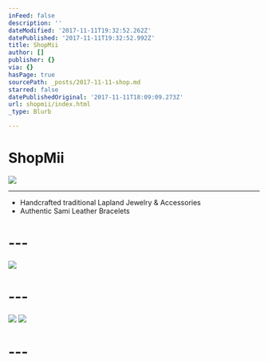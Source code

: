 ```yaml
---
inFeed: false
description: ''
dateModified: '2017-11-11T19:32:52.262Z'
datePublished: '2017-11-11T19:32:52.992Z'
title: ShopMii
author: []
publisher: {}
via: {}
hasPage: true
sourcePath: _posts/2017-11-11-shop.md
starred: false
datePublishedOriginal: '2017-11-11T18:09:09.273Z'
url: shopmii/index.html
_type: Blurb

---
```

# **ShopMii**
![](https://the-grid-user-content.s3-us-west-2.amazonaws.com/86e31ea2-9bb3-4bae-b124-050495ce46c7.jpg)

---

* Handcrafted traditional Lapland Jewelry & Accessories
* Authentic Sami Leather Bracelets

# ---
![](https://the-grid-user-content.s3-us-west-2.amazonaws.com/d1107e51-5782-4ab9-8d25-682da519a1d6.jpg)

# ---
![](https://the-grid-user-content.s3-us-west-2.amazonaws.com/25bb7c62-8f9e-4f3a-926b-1b6b8e7f1236.png)
![](https://the-grid-user-content.s3-us-west-2.amazonaws.com/a322345d-3947-4e4b-8bf3-0eec6e774399.png)

# ---